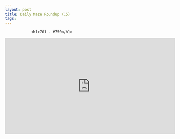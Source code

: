 ```yaml
---
layout: post
title: Daily Maze Roundup (15)
tags:
---
```



                <h1>701 - #750</h1>
<iframe width="560" height="315" src="https://www.youtube.com/embed/8Q9LwjAsg4Y" frameborder="0" allowfullscreen></iframe>
